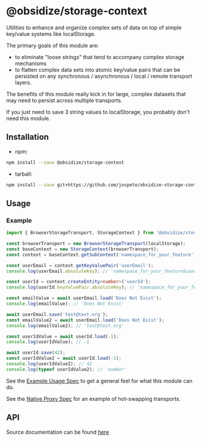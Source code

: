 # @obsidize/storage-context

Utilities to enhance and organize complex sets of data on top of simple key/value systems like localStorage.

The primary goals of this module are:

- to eliminate "loose strings" that tend to accompany complex storage mechanisms
- to flatten complex data sets into atomic key/value pairs that can be persisted on any synchronous / asynchronous / local / remote transport layers.

The benefits of this module really kick in for large, complex datasets that may need to persist across multiple transports.

If you just need to save 3 string values to localStorage, you probably don't need this module.

## Installation

- npm:

```bash
npm install --save @obsidize/storage-context
```

- tarball:

```bash
npm install --save git+https://github.com/jospete/obsidize-storage-context.git
```

## Usage

### Example

```typescript
import { BrowserStorageTransport, StorageContext } from '@obsidize/storage-context';

const browserTransport = new BrowserStorageTransport(localStorage);
const baseContext = new StorageContext(browserTransport);
const context = baseContext.getSubContext('namespace_for_your_feature');

const userEmail = context.getKeyValuePair('userEmail');
console.log(userEmail.absoluteKey); // 'namespace_for_your_feature$userEmail';

const userId = context.createEntity<number>('userId');
console.log(userId.keyValuePair.absoluteKey); // 'namespace_for_your_feature$userId';

const emailValue = await userEmail.load('Does Not Exist');
console.log(emailValue); // 'Does Not Exist'

await userEmail.save('test@test.org');
const emailValue2 = await userEmail.load('Does Not Exist');
console.log(emailValue2); // 'test@test.org'

const userIdValue = await userId.load(-1);
console.log(userIdValue); // -1

await userId.save(42);
const userIdValue2 = await userId.load(-1);
console.log(userIdValue2); // 42
console.log(typeof userIdValue2); // 'number'
```

See the [Example Usage Spec](https://github.com/jospete/obsidize-storage-context/blob/master/tests/example-usage.spec.ts) to get a general feel for what this module can do.

See the [Native Proxy Spec](https://github.com/jospete/obsidize-storage-context/blob/master/tests/example-native-storage-proxy.spec.ts) for an example of hot-swapping transports.

## API

Source documentation can be found [here](https://jospete.github.io/obsidize-storage-context/)
